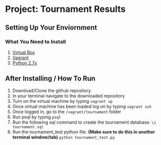 # Project: Tournament Results

## Setting Up Your Enviornment

### What You Need to Install

1. [Virtual Box](https://www.virtualbox.org/wiki/Downloads)
2. [Vagrant](https://www.vagrantup.com/)
3. [Python 2.7x](https://www.python.org/downloads/)

## After Installing / How To Run

1. Download/Clone the github repository.
2. In your terminal navigate to the downloaded repository
3. Turn on the virtual machine by typing `vagrant up`
4. Once virtual machine has been loaded log on by typing `vagrant ssh`
5. Once logged in, go to the `/vagrant/tournament` folder
6. Run psql by typing `psql`
7. Run the following sql command to create the tournament database. `\i tournament.sql`
8. Run the tournament_test python file. **(Make sure to do this in another terminal window/tab)** `python tournament_test.py`
